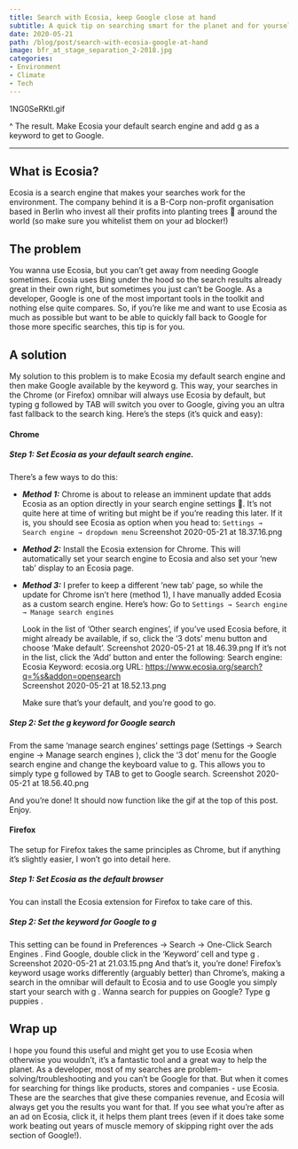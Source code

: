 ```yaml
---
title: Search with Ecosia, keep Google close at hand
subtitle: A quick tip on searching smart for the planet and for yourself
date: 2020-05-21
path: /blog/post/search-with-ecosia-google-at-hand
image: bfr_at_stage_separation_2-2018.jpg
categories:
- Environment
- Climate
- Tech
---
```

1NG0SeRKtl.gif

^ The result. Make Ecosia your default search engine and add g  as a keyword to get to Google.

---


## What is Ecosia?
Ecosia is a search engine that makes your searches work for the environment. The company behind it is a B-Corp non-profit organisation based in Berlin who invest all their profits into planting trees 🌳 around the world (so make sure you whitelist them on your ad blocker!)

## The problem
You wanna use Ecosia, but you can’t get away from needing Google sometimes.
Ecosia uses Bing under the hood so the search results already great in their own right, but sometimes you just can’t be Google. As a developer, Google is one of the most important tools in the toolkit and nothing else quite compares. So, if you’re like me and want to use Ecosia as much as possible but want to be able to quickly fall back to Google for those more specific searches, this tip is for you.

## A solution
My solution to this problem is to make Ecosia my default search engine and then make Google available by the keyword g. This way, your searches in the Chrome (or Firefox) omnibar will always use Ecosia by default, but typing g followed by TAB will switch you over to Google, giving you an ultra fast fallback to the search king. Here’s the steps (it’s quick and easy):


#### Chrome
##### Step 1: Set Ecosia as your default search engine.
There’s a few ways to do this:
* ***Method 1:*** 
  Chrome is about to release an imminent update that adds Ecosia as an option directly in your search engine settings 👏. It’s not quite here at time of writing but might be if you’re reading this later. If it is, you should see Ecosia as option when you head to:
  `Settings → Search engine → dropdown menu`
  Screenshot 2020-05-21 at 18.37.16.png


* ***Method 2:***
  Install the Ecosia extension for Chrome. This will automatically set your search engine to Ecosia and also set your ‘new tab’ display to an Ecosia page.

* ***Method 3:***
  I prefer to keep a different ‘new tab’ page, so while the update for Chrome isn’t here (method 1), I have manually added Ecosia as a custom search engine. Here’s how:
  Go to `Settings → Search engine → Manage search engines`
  
  Look in the list of ‘Other search engines’, if you’ve used Ecosia before, it might already be available, if so, click the ‘3 dots’ menu button and choose ‘Make default’.
  Screenshot 2020-05-21 at 18.46.39.png
  If it’s not in the list, click the ‘Add’ button and enter the following:
  Search engine: Ecosia 
  Keyword: ecosia.org 
  URL: https://www.ecosia.org/search?q=%s&addon=opensearch  
  Screenshot 2020-05-21 at 18.52.13.png
  
  Make sure that’s your default, and you’re good to go.

##### Step 2: Set the g keyword for Google search
From the same ‘manage search engines’ settings page (Settings → Search engine → Manage search engines ), click the ‘3 dot’ menu for the Google search engine and change the keyboard value to g. This allows you to simply type g followed by TAB to get to Google search.
Screenshot 2020-05-21 at 18.56.40.png

And you’re done! It should now function like the gif at the top of this post. Enjoy.

#### Firefox
The setup for Firefox takes the same principles as Chrome, but if anything it’s slightly easier, I won’t go into detail here.

##### Step 1: Set Ecosia as the default browser
You can install the Ecosia extension for Firefox to take care of this.

##### Step 2: Set the keyword for Google to g 
This setting can be found in Preferences → Search → One-Click Search Engines .
Find Google, double click in the ‘Keyword’ cell and type g .
Screenshot 2020-05-21 at 21.03.15.png
And that’s it, you’re done! Firefox’s keyword usage works differently (arguably better) than Chrome’s, making a search in the omnibar will default to Ecosia and to use Google you simply start your search with g  . Wanna search for puppies on Google?
Type g puppies .


## Wrap up
I hope you found this useful and might get you to use Ecosia when otherwise you wouldn’t, it’s a fantastic tool and a great way to help the planet. 
As a developer, most of my searches are problem-solving/troubleshooting and you can’t be Google for that. But when it comes for searching for things like products, stores and companies - use Ecosia. These are the searches that give these companies revenue, and Ecosia will always get you the results you want for that. If you see what you’re after as an ad on Ecosia, click it, it helps them plant trees (even if it does take some work beating out years of muscle memory of skipping right over the ads section of Google!).